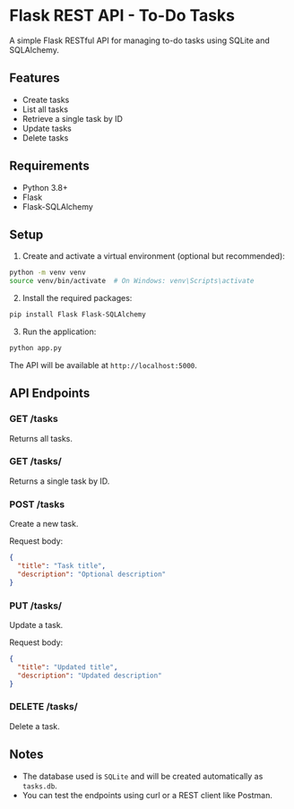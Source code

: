 # Flask REST API - To-Do Tasks

A simple Flask RESTful API for managing to-do tasks using SQLite and SQLAlchemy.

## Features

- Create tasks
- List all tasks
- Retrieve a single task by ID
- Update tasks
- Delete tasks

## Requirements

- Python 3.8+
- Flask
- Flask-SQLAlchemy

## Setup

1. Create and activate a virtual environment (optional but recommended):

```bash
python -m venv venv
source venv/bin/activate  # On Windows: venv\Scripts\activate
```

2. Install the required packages:

```bash
pip install Flask Flask-SQLAlchemy
```

3. Run the application:

```bash
python app.py
```

The API will be available at `http://localhost:5000`.

## API Endpoints

### GET /tasks
Returns all tasks.

### GET /tasks/<id>
Returns a single task by ID.

### POST /tasks
Create a new task.

Request body:

```json
{
  "title": "Task title",
  "description": "Optional description"
}
```

### PUT /tasks/<id>
Update a task.

Request body:

```json
{
  "title": "Updated title",
  "description": "Updated description"
}
```

### DELETE /tasks/<id>
Delete a task.

## Notes

- The database used is `SQLite` and will be created automatically as `tasks.db`.
- You can test the endpoints using curl or a REST client like Postman.

